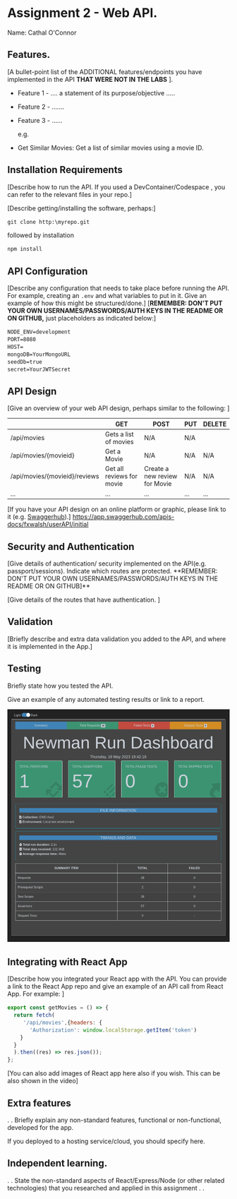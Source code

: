 # Assignment 2 - Web API.

Name: Cathal O'Connor

## Features.

[A bullet-point list of the ADDITIONAL features/endpoints you have implemented in the API **THAT WERE NOT IN THE LABS** ].

- Feature 1 - .... a statement of its purpose/objective .....

- Feature 2 - .......

- Feature 3 - ......

  e.g.

- Get Similar Movies: Get a list of similar movies using a movie ID.

## Installation Requirements

[Describe how to run the API. If you used a DevContainer/Codespace , you can refer to the relevant files in your repo.]

[Describe getting/installing the software, perhaps:]

```cmd
git clone http:\myrepo.git
```

followed by installation

```bat
npm install
```

## API Configuration

[Describe any configuration that needs to take place before running the API. For example, creating an ``.env`` and what variables to put in it. Give an example of how this might be structured/done.]
[**REMEMBER: DON'T PUT YOUR OWN USERNAMES/PASSWORDS/AUTH KEYS IN THE README OR ON GITHUB,** just placeholders as indicated below:]

```bat
NODE_ENV=development
PORT=8080
HOST=
mongoDB=YourMongoURL
seedDb=true
secret=YourJWTSecret
```

## API Design

[Give an overview of your web API design, perhaps similar to the following: ]

|                               | GET                       | POST                          | PUT | DELETE |
| ----------------------------- | ------------------------- | ----------------------------- | --- | ------ |
| /api/movies                   | Gets a list of movies     | N/A                           | N/A |
| /api/movies/{movieid}         | Get a Movie               | N/A                           | N/A | N/A    |
| /api/movies/{movieid}/reviews | Get all reviews for movie | Create a new review for Movie | N/A | N/A    |
| ...                           | ...                       | ...                           | ... | ...    |

[If you have your API design on an online platform or graphic, please link to it (e.g. [Swaggerhub](https://app.swaggerhub.com/)).]
https://app.swaggerhub.com/apis-docs/fxwalsh/userAPI/initial

## Security and Authentication

[Give details of authentication/ security implemented on the API(e.g. passport/sessions). Indicate which routes are protected. **REMEMBER: DON'T PUT YOUR OWN USERNAMES/PASSWORDS/AUTH KEYS IN THE README OR ON GITHUB]\*\*

[Give details of the routes that have authentication. ]

## Validation

[Briefly describe and extra data validation you added to the API, and where it is implemented in the App.]

## Testing

Briefly state how you tested the API.

Give an example of any automated testing results or link to a report.

![](./images/tests-image.png)

## Integrating with React App

[Describe how you integrated your React app with the API. You can provide a link to the React App repo and give an example of an API call from React App. For example: ]

```Javascript
export const getMovies = () => {
  return fetch(
     '/api/movies',{headers: {
       'Authorization': window.localStorage.getItem('token')
    }
  }
  ).then((res) => res.json());
};

```

[You can also add images of React app here also if you wish. This can be also shown in the video]

## Extra features

. . Briefly explain any non-standard features, functional or non-functional, developed for the app.

If you deployed to a hosting service/cloud, you should specify here.

## Independent learning.

. . State the non-standard aspects of React/Express/Node (or other related technologies) that you researched and applied in this assignment . .
